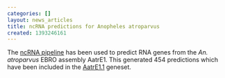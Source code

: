 ```yaml
---
categories: []
layout: news_articles
title: ncRNA predictions for Anopheles atroparvus
created: 1393246161
---
```

The <a href="/info/genome/genebuild/ncrna.html">ncRNA pipeline</a> has been used to predict RNA genes from the <em>An. atroparvus</em> EBRO assembly AatrE1. This generated 454 predictions which have been included in the <a href="/organisms/anopheles-atroparvus/ebro/AatrE1.1">AatrE1.1</a> geneset.
